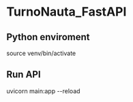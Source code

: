 # TurnoNauta_FastAPI


## Python enviroment
source venv/bin/activate

## Run API
uvicorn main:app --reload